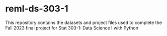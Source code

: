 # reml-ds-303-1

This repository contains the datasets and project files used to complete the Fall 2023 final project for Stat 303-1: Data Science I with Python
